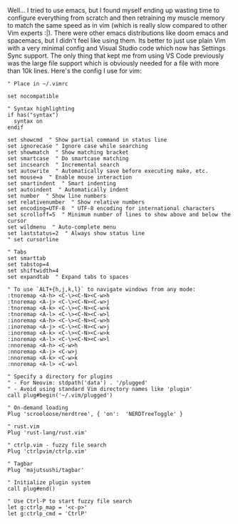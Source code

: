 ---
---

Well... I tried to use emacs, but I found myself ending up wasting
time to configure everything from scratch and then retraining my
muscle memory to match the same speed as in vim (which is really slow
compared to other Vim experts :|). There were other emacs
distributions like doom emacs and spacemacs, but I didn't feel like
using them. Its better to just use plain Vim with a very minimal
config and Visual Studio code which now has Settings Sync support. The
only thing that kept me from using VS Code previously was the large
file support which is obviously needed for a file with more than 10k
lines. Here's the config I use for vim:

```vim
" Place in ~/.vimrc

set nocompatible

" Syntax highlighting
if has("syntax")
  syntax on
endif

set showcmd  " Show partial command in status line 
set ignorecase " Ignore case while searching
set showmatch  " Show matching bracket
set smartcase  " Do smartcase matching
set incsearch  " Incremental search
set autowrite  " Automatically save before executing make, etc.
set mouse=a  " Enable mouse interaction
set smartindent  " Smart indenting
set autoindent  " Automatically indent
set number  " Show line numbers
set relativenumber  " Show relative numbers
set encoding=UTF-8  " UTF-8 encoding for international characters
set scrolloff=5  " Minimum number of lines to show above and below the cursor
set wildmenu  " Auto-complete menu
set laststatus=2  " Always show status line
" set cursorline

" Tabs
set smarttab
set tabstop=4
set shiftwidth=4
set expandtab  " Expand tabs to spaces

" To use `ALT+{h,j,k,l}` to navigate windows from any mode:
:tnoremap <A-h> <C-\><C-N><C-w>h
:tnoremap <A-j> <C-\><C-N><C-w>j
:tnoremap <A-k> <C-\><C-N><C-w>k
:tnoremap <A-l> <C-\><C-N><C-w>l
:inoremap <A-h> <C-\><C-N><C-w>h
:inoremap <A-j> <C-\><C-N><C-w>j
:inoremap <A-k> <C-\><C-N><C-w>k
:inoremap <A-l> <C-\><C-N><C-w>l
:nnoremap <A-h> <C-w>h
:nnoremap <A-j> <C-w>j
:nnoremap <A-k> <C-w>k
:nnoremap <A-l> <C-w>l

" Specify a directory for plugins
" - For Neovim: stdpath('data') . '/plugged'
" - Avoid using standard Vim directory names like 'plugin'
call plug#begin('~/.vim/plugged')

" On-demand loading
Plug 'scrooloose/nerdtree', { 'on':  'NERDTreeToggle' }

" rust.vim
Plug 'rust-lang/rust.vim'

" ctrlp.vim - fuzzy file search
Plug 'ctrlpvim/ctrlp.vim'

" Tagbar
Plug 'majutsushi/tagbar'

" Initialize plugin system
call plug#end()

" Use Ctrl-P to start fuzzy file search
let g:ctrlp_map = '<c-p>'
let g:ctrlp_cmd = 'CtrlP'
```
